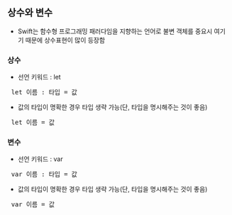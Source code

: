 ## 상수와 변수
* Swift는 함수형 프로그래밍 패러다임을 지향하는 언어로 불변 객체를 중요시 여기기 때문에 상수표현이 많이 등장함

### 상수
* 선언 키워드 : let
<pre> let 이름 : 타입 = 값 </pre>
* 값의 타입이 명확한 경우 타입 생략 가능(단, 타입을 명시해주는 것이 좋음)
<pre> let 이름 = 값 </pre>

### 변수
* 선언 키워드 : var
<pre> var 이름 : 타입 = 값 </pre>
* 값의 타입이 명확한 경우 타입 생략 가능(단, 타입을 명시해주는 것이 좋음)
<pre> var 이름 = 값 </pre>
